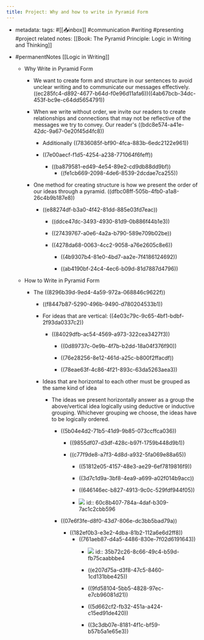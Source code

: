```yaml
---
title: Project: Why and how to write in Pyramid Form
---
```


- metadata:
tags: #[[📥inbox]] #communication #writing #presenting #project
related notes: [[Book: The Pyramid Principle: Logic in Writing and Thinking]]

- #permanentNotes [[Logic in Writing]]
	 - Why Write in Pyramid Form
		 - We want to create form and structure in our sentences to avoid unclear writing and to communicate our messages effectively. ((ec285fc4-d892-4677-b64d-f0e96d11afa6))((4ab67bcb-34dc-453f-bc9e-c64dd5654791))

		 - When we write without order, we invite our readers to create relationships and connections that may not be reflective of the messages we try to convey. Our reader's ((bdc8e574-a41e-42dc-9a67-0e20f45d4fc8))
			 - Additionally ((7836085f-bf90-4fca-883b-6edc2122e961))

			 - ((7e00aecf-f1d5-4254-a238-771064f6feff))
				 - ((ba879581-ed49-4e54-89e2-cd9db88dd9bf))
					 - ((fe1cb669-2098-4de6-8539-2dcdae7ca255))

		 - One method for creating structure is how we present the order of our ideas through a pyramid. ((dfbc08ff-505b-4fb0-a1a8-26c4b9b187e8))
			 - ((e88274df-b3a0-4f42-81dd-885e03fd7eac))
				 - ((ddce47dc-3493-4930-81d9-0b886f44b1e3))

				 - ((27439767-a0e6-4a2a-b790-589e709b02be))

				 - ((4278da68-0063-4cc2-9058-a76e2605c8e6))
					 - ((4b9307b4-81e0-4bd7-aa2e-7f4186124692))

					 - ((ab4190bf-24c4-4ec6-b09d-81d7887d4796))

	 - How to Write in Pyramid Form
		 - The ((8296b39d-9ed4-4a59-972a-068846c9622f))
			 - ((f8447b87-5290-496b-9490-d780204533b1))

			 - For ideas that are vertical: ((4e03c79c-9c65-4bf1-bdbf-2f93da0337c2))
				 - ((84029dfb-ac54-4569-a973-322cea3427f3))
					 - ((0d89737c-0e9b-4f7b-b2dd-18a04f376f90))

					 - ((76e28256-8e12-461d-a25c-b800f2ffacdf))

					 - ((78eae63f-4c86-4f21-893c-63da5263aea3))

			 - Ideas that are horizontal to each other must be grouped as the same kind of idea
				 - The ideas we present horizontally answer as a group the above/vertical idea logically using deductive or inductive grouping. Whichever grouping we choose, the ideas have to be logically ordered.
					 - ((5b04e4d2-71b5-41d9-9b85-073ccffca036))
						 - ((9855df07-d3df-428c-b97f-1759b448d9b1))

						 - ((c77f9de8-a7f3-4d8d-a932-5fa069e88a65))
							 - ((51812e05-4157-48e3-ae29-6ef7819816f9))

							 - ((3d7c1d9a-3bf8-4ea9-a699-a02f014b9acc))

							 - ((646146ec-b827-4913-9c0c-529fdf944f05))

							 - ![](https://firebasestorage.googleapis.com/v0/b/firescript-577a2.appspot.com/o/imgs%2Fapp%2FReligion%2FnSsyG1WQ3R.png?alt=media&token=8dcac4de-42bf-47fa-b7a1-24859310b2a4)
id:: 60c8b407-784a-4daf-b309-7ac1c2cbb596

					 - ((07e6f3fe-d8f0-43d7-806e-dc3bb5bad79a))
						 - ((182ef0b3-e3e2-4dba-81b2-112a6e6d2ff8))
							 - ((761aeb87-d4a5-4486-830e-7f02d6191643))
								 - ![](https://firebasestorage.googleapis.com/v0/b/firescript-577a2.appspot.com/o/imgs%2Fapp%2FReligion%2FCGilBQNTEZ.png?alt=media&token=fe96eeaf-f5b2-4c02-afbe-9ac86c94a62a)
id:: 35b72c26-8c66-49c4-b59d-fb75caabbbe4

								 - ((e207d75a-d3f8-47c5-8460-1cd131bbe425))

								 - ((9fd58104-5bb5-4828-97ec-e7cb96081d21))

								 - ((5d662cf2-fb32-451a-a424-c15ed91de420))

								 - ((3c3db07e-8181-4f1c-bf59-b57b5a1e65e3))
